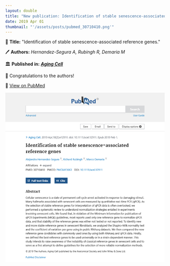 ```yaml
---
layout: double
title: "New publication: Identification of stable senescence-associated reference genes"
date: 2019 Apr 01
thumbnail: "'/assets/posts/pubmed_30710410.png'"
---
```

📖 <strong>Title:</strong> "Identification of stable senescence-associated reference genes."  

🖊️ <strong>Authors:</strong> <em>Hernandez-Segura A, Rubingh R, Demaria M</em>  

🏛️ <strong>Published in:</strong> <em><strong><ins>Aging Cell</ins></strong></em>  

🎉 Congratulations to the authors!  

🔗 <a href="https://pubmed.ncbi.nlm.nih.gov/30710410/">View on PubMed</a>  

![Publication Image](/assets/posts/pubmed_30710410.png)
